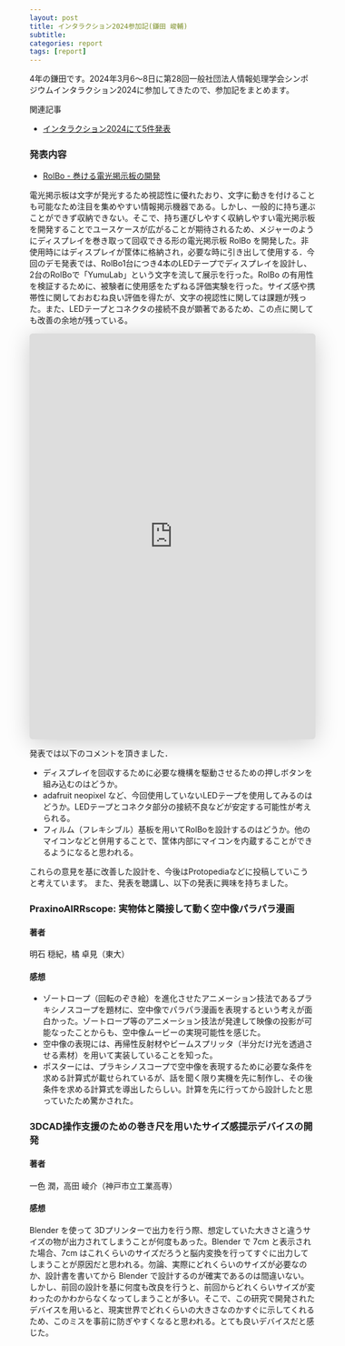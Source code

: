 ```yaml
---
layout: post
title: インタラクション2024参加記(鎌田 峻輔)
subtitle: 
categories: report
tags: [report]
---
```

4年の鎌田です。2024年3月6〜8日に第28回一般社団法人情報処理学会シンポジウムインタラクション2024に参加してきたので、参加記をまとめます。

関連記事
* [インタラクション2024にて5件発表](https://www.yumulab.org/conference/2024/03/08/i2024.html )

### 発表内容

- [RolBo - 巻ける電光掲示板の開発](https://dl.yumulab.org/papers/46)

電光掲示板は文字が発光するため視認性に優れたおり、文字に動きを付けることも可能なため注目を集めやすい情報掲示機器である。しかし、一般的に持ち運ぶことができず収納できない。そこで、持ち運びしやすく収納しやすい電光掲示板を開発することでユースケースが広がることが期待されるため、メジャーのようにディスプレイを巻き取って回収できる形の電光掲示板 RolBo を開発した。非使用時にはディスプレイが筐体に格納され，必要な時に引き出して使用する．今回のデモ発表では、RolBo1台につき4本のLEDテープでディスプレイを設計し、2台のRolBoで「YumuLab」という文字を流して展示を行った。RolBo の有用性を検証するために、被験者に使用感をたずねる評価実験を行った。サイズ感や携帯性に関しておおむね良い評価を得たが、文字の視認性に関しては課題が残った。また、LEDテープとコネクタの接続不良が顕著であるため、この点に関しても改善の余地が残っている。

<iframe class="speakerdeck-iframe" frameborder="0" src="https://speakerdeck.com/player/666bc76acdb344a1aafb35f64495a8e0" title="RolBo – 巻ける電光掲示板の開発 / RolBo-i2024" allowfullscreen="true" style="border: 0px; background: padding-box padding-box rgba(0, 0, 0, 0.1); margin: 0px; padding: 0px; border-radius: 6px; box-shadow: rgba(0, 0, 0, 0.2) 0px 5px 40px; width: 100%; height: auto; aspect-ratio: 560 / 793;" data-ratio="0.7061790668348046"></iframe>

発表では以下のコメントを頂きました．

* ディスプレイを回収するために必要な機構を駆動させるための押しボタンを組み込むのはどうか。
* adafruit neopixel など、今回使用していないLEDテープを使用してみるのはどうか。LEDテープとコネクタ部分の接続不良などが安定する可能性が考えられる。
* フィルム（フレキシブル）基板を用いてRolBoを設計するのはどうか。他のマイコンなどと併用することで、筐体内部にマイコンを内蔵することができるようになると思われる。

これらの意見を基に改善した設計を、今後はProtopediaなどに投稿していこうと考えています。
また、発表を聴講し、以下の発表に興味を持ちました。

### PraxinoAIRRscope: 実物体と隣接して動く空中像パラパラ漫画
#### 著者
明石 穏紀，橘 卓見（東大）

#### 感想
* ゾートロープ（回転のぞき絵）を進化させたアニメーション技法であるプラキシノスコープを題材に、空中像でパラパラ漫画を表現するという考えが面白かった。ゾートロープ等のアニメーション技法が発達して映像の投影が可能なったことからも、空中像ムービーの実現可能性を感じた。
* 空中像の表現には、再帰性反射材やビームスプリッタ（半分だけ光を透過させる素材）を用いて実装していることを知った。
* ポスターには、プラキシノスコープで空中像を表現するために必要な条件を求める計算式が載せられているが、話を聞く限り実機を先に制作し、その後条件を求める計算式を導出したらしい。計算を先に行ってから設計したと思っていたため驚かされた。


### 3DCAD操作支援のための巻き尺を用いたサイズ感提示デバイスの開発
#### 著者
一色 潤，高田 崚介（神戸市立工業高専）

#### 感想　　　　　　　　　　　　　　　
Blender を使って 3Dプリンターで出力を行う際、想定していた大きさと違うサイズの物が出力されてしまうことが何度もあった。Blender で 7cm と表示された場合、7cm はこれくらいのサイズだろうと脳内変換を行ってすぐに出力してしまうことが原因だと思われる。勿論、実際にどれくらいのサイズが必要なのか、設計書を書いてから Blender で設計するのが確実であるのは間違いない。しかし、前回の設計を基に何度も改良を行うと、前回からどれくらいサイズが変わったのかわからなくなってしまうことが多い。そこで、この研究で開発されたデバイスを用いると、現実世界でどれくらいの大きさなのかすぐに示してくれるため、このミスを事前に防ぎやすくなると思われる。とても良いデバイスだと感じた。


